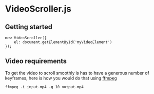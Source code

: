 # VideoScroller.js

## Getting started

```
new VideoScroller({
    el: document.getElementById('myVideoElement')
});
```

## Video requirements

To get the video to scroll smoothly is has to have a generous number of keyframes, here is how you would do that using [ffmpeg](https://www.ffmpeg.org/)

`ffmpeg -i input.mp4 -g 10 output.mp4`